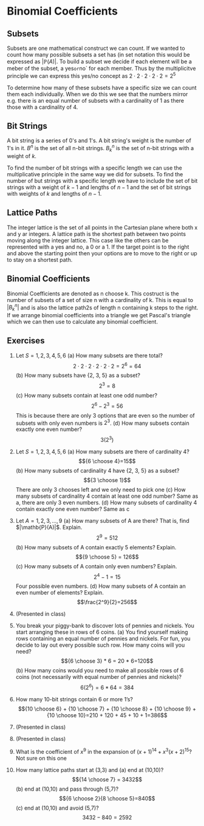 # Binomial Coefficients

## Subsets

Subsets are one mathematical construct we can count. If we wanted to count how many possible subsets a set has (in set notation this would be expressed as $|\mathbb{P}{(A)}|$.
To build a subset we decide if each element will be a meber of the subset, a yes` or `no` for each member. Thus by the multiplicitve principle we can express this yes/no concept as $2 \cdot 2 \cdot 2 \cdot 2 \cdot 2 = 2^5$

To determine how many of these subsets have a specific size we can count them each individually. When we do this we see that the numbers mirror e.g. there is an equal number of subsets with a cardinality of 1 as there those with a cardinality of 4.

## Bit Strings 

A bit string is a series of 0's and 1's. A bit string's weight is the number of 1's in it.
$B^n$ is the set of all n-bit strings. $B_k^n$ is the set of n-bit strings with a weight of $k$.

To find the number of bit strings with a specific length we can use the multiplicative principle in the same way we did for subsets. 
To find the number of but strings with a specific length we have to include the set of bit strings with a weight of $k-1$ and lengths of $n-1$ and the set of bit strings with weights of $k$ and lengths of $n-1$.

## Lattice Paths

The integer lattice is the set of all points in the Cartesian plane where both x and y ar integers.
A lattice path is the shortest path between two points moving along the integer lattice.
This case like the others can be represented with a yes and no, a 0 or a 1. If the target point is to the right and above the starting point then your options are to move to the right or up to stay on a shortest path.

## Binomial Coefficients

Binomial Coefficients are denoted as n choose k. This costruct is the number of subsets of a set of size n with a cardinality of k.
This is equal to $|B_k^n|$ and is also the lattice path2s of length n containing k steps to the right.
If we arrange binomial coefficients into a triangle we get Pascal's triangle which we can then use to calculate any binomial coefficient.

## Exercises

1. Let $S = {1, 2, 3, 4, 5, 6}$
    (a) How many subsets are there total?
        $$2 \cdot 2 \cdot 2 \cdot 2 \cdot 2 \cdot 2 = 2^6=64$$
    (b) How many subsets have {2, 3, 5} as a subset?
        $$2^3=8$$
    (c) How many subsets contain at least one odd number?
        $$2^6 - 2^3 = 56$$ This is because there are only 3 options that are even so the number of subsets with only even numbers is $2^3$.
    (d) How many subsets contain exactly one even number?
        $$3(2^3)$$

2. Let $S = {1, 2, 3, 4, 5, 6}$
    (a) How many subsets are there of cardinality 4?
        $${6 \choose 4}=15$$
    (b) How many subsets of cardinality 4 have {2, 3, 5} as a subset?
        $${3 \choose 1}$$ There are only 3 chooses left and we only need to pick one
    (c) How many subsets of cardinality 4 contain at least one odd number?
        Same as a, there are only 3 even numbers.
    (d) How many subsets of cardinality 4 contain exactly one even number?
        Same as c

3. Let $A = {1, 2, 3, . . . , 9}$
    (a) How many subsets of A are there? That is, find $|\mathb{P}(A)|$. Explain.
        $$2^9=512$$
    (b) How many subsets of A contain exactly 5 elements? Explain.
        $${9 \choose 5} = 126$$
    (c) How many subsets of A contain only even numbers? Explain.
        $$2^4 - 1=15$$ Four possible even numbers.
    (d) How many subsets of A contain an even number of elements? Explain.
        $$\frac{2^9}{2}=256$$

4. (Presented in class)

5. You break your piggy-bank to discover lots of pennies and nickels. You start arranging these in rows of 6 coins.
    (a) You find yourself making rows containing an equal number of pennies and nickels. For fun, you decide to lay out every possible such row. How many coins will you need?
        $${6 \choose 3} * 6 = 20 * 6=120$$
    (b) How many coins would you need to make all possible rows of 6 coins (not necessarily with equal number of pennies and nickels)?
        $$6(2^6)=6*64=384$$

6. How many 10-bit strings contain 6 or more 1’s?
     $${10 \choose 6} + {10 \choose 7} + {10 \choose 8} + {10 \choose 9} + {10 \choose 10}=210 + 120 + 45 + 10 + 1=386$$

7. (Presented in class)

8. (Presented in class)

9. What is the coefficient of $x^9$ in the expansion of $(x + 1)^14 + x^3(x + 2)^15$?
    Not sure on this one

10. How many lattice paths start at (3,3) and
    (a) end at (10,10)?
        $${14 \choose 7} = 3432$$
    (b) end at (10,10) and pass through (5,7)?
        $${6 \choose 2}{8 \choose 5}=840$$
    (c) end at (10,10) and avoid (5,7)?
        $$3432 - 840 = 2592$$

